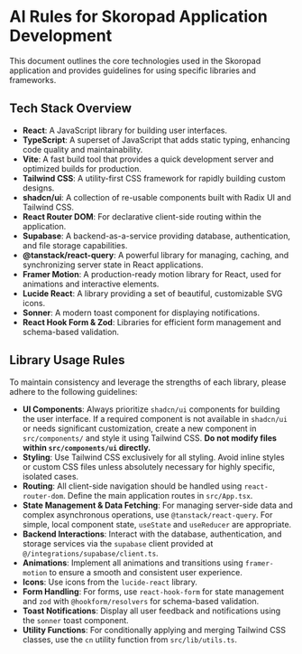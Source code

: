 # AI Rules for Skoropad Application Development

This document outlines the core technologies used in the Skoropad application and provides guidelines for using specific libraries and frameworks.

## Tech Stack Overview

*   **React**: A JavaScript library for building user interfaces.
*   **TypeScript**: A superset of JavaScript that adds static typing, enhancing code quality and maintainability.
*   **Vite**: A fast build tool that provides a quick development server and optimized builds for production.
*   **Tailwind CSS**: A utility-first CSS framework for rapidly building custom designs.
*   **shadcn/ui**: A collection of re-usable components built with Radix UI and Tailwind CSS.
*   **React Router DOM**: For declarative client-side routing within the application.
*   **Supabase**: A backend-as-a-service providing database, authentication, and file storage capabilities.
*   **@tanstack/react-query**: A powerful library for managing, caching, and synchronizing server state in React applications.
*   **Framer Motion**: A production-ready motion library for React, used for animations and interactive elements.
*   **Lucide React**: A library providing a set of beautiful, customizable SVG icons.
*   **Sonner**: A modern toast component for displaying notifications.
*   **React Hook Form & Zod**: Libraries for efficient form management and schema-based validation.

## Library Usage Rules

To maintain consistency and leverage the strengths of each library, please adhere to the following guidelines:

*   **UI Components**: Always prioritize `shadcn/ui` components for building the user interface. If a required component is not available in `shadcn/ui` or needs significant customization, create a new component in `src/components/` and style it using Tailwind CSS. **Do not modify files within `src/components/ui` directly.**
*   **Styling**: Use Tailwind CSS exclusively for all styling. Avoid inline styles or custom CSS files unless absolutely necessary for highly specific, isolated cases.
*   **Routing**: All client-side navigation should be handled using `react-router-dom`. Define the main application routes in `src/App.tsx`.
*   **State Management & Data Fetching**: For managing server-side data and complex asynchronous operations, use `@tanstack/react-query`. For simple, local component state, `useState` and `useReducer` are appropriate.
*   **Backend Interactions**: Interact with the database, authentication, and storage services via the `supabase` client provided at `@/integrations/supabase/client.ts`.
*   **Animations**: Implement all animations and transitions using `framer-motion` to ensure a smooth and consistent user experience.
*   **Icons**: Use icons from the `lucide-react` library.
*   **Form Handling**: For forms, use `react-hook-form` for state management and `zod` with `@hookform/resolvers` for schema-based validation.
*   **Toast Notifications**: Display all user feedback and notifications using the `sonner` toast component.
*   **Utility Functions**: For conditionally applying and merging Tailwind CSS classes, use the `cn` utility function from `src/lib/utils.ts`.
